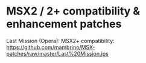 # MSX2 / 2+ compatibility & enhancement patches

Last Mission (Opera): MSX2+ compatibility: https://github.com/mambrino/MSX-patches/raw/master/Last%20Mission.ips
